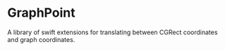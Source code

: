 # GraphPoint
A library of swift extensions for translating between CGRect coordinates and graph coordinates.
